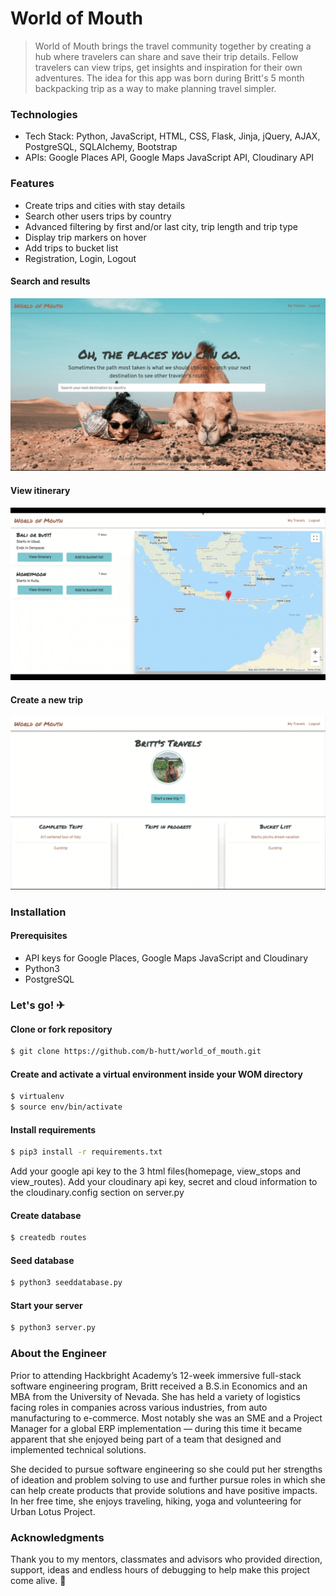 # World of Mouth

>World of Mouth brings the travel community together by creating a hub where travelers can share and save their trip details. Fellow travelers can view trips, get insights and inspiration for their own adventures. The idea for this app was born during Britt's 5 month backpacking trip as a way to make planning travel simpler.

### Technologies
  - Tech Stack: Python, JavaScript, HTML, CSS, Flask, Jinja, jQuery, AJAX, PostgreSQL, SQLAlchemy, Bootstrap
  - APIs: Google Places API,  Google Maps JavaScript API,  Cloudinary API
### Features
  - Create trips and cities with stay details
  - Search other users trips by country
  - Advanced filtering by first and/or last city, trip length and trip type
  - Display trip markers on hover
  - Add trips to bucket list
  - Registration, Login, Logout
  
#### Search and results
![countrySearch](https://github.com/b-hutt/world_of_mouth/blob/master/static/img/countrySearch.gif)
#### View itinerary
![itinerary](https://github.com/b-hutt/world_of_mouth/blob/master/static/img/itinerary.gif)
#### Create a new trip
![newTrip](https://github.com/b-hutt/world_of_mouth/blob/master/static/img/newTrip.gif)




### Installation
#### Prerequisites
  - API keys for Google Places,  Google Maps JavaScript and  Cloudinary
  - Python3
  - PostgreSQL

### Let's go! ✈
#### Clone or fork repository
```sh
$ git clone https://github.com/b-hutt/world_of_mouth.git
```
#### Create and activate a virtual environment inside your WOM directory
```sh
$ virtualenv
$ source env/bin/activate
```
#### Install requirements
```sh
$ pip3 install -r requirements.txt
```

Add your google api key to the 3 html files(homepage, view_stops and view_routes).
Add your cloudinary api key, secret and cloud information to the cloudinary.config section on server.py

#### Create database
```sh
$ createdb routes
```
#### Seed database
```sh
$ python3 seeddatabase.py
```
#### Start your server
```sh
$ python3 server.py
```

### About the Engineer

Prior to attending Hackbright Academy’s 12-week immersive full-stack software engineering program, Britt received a B.S.in Economics and an MBA from the University of Nevada. She has held a variety of logistics facing roles in companies across various industries, from auto manufacturing to e-commerce. Most notably she was an SME and a Project Manager for a global ERP implementation — during this time it became apparent that she enjoyed being part of a team that designed and implemented technical solutions. 

She decided to pursue software engineering so she could put her strengths of ideation and problem solving to use and further pursue roles in which she can help create products that provide solutions and have positive impacts. In her free time, she enjoys traveling, hiking, yoga and volunteering for Urban Lotus Project.

### Acknowledgments

Thank you to my mentors, classmates and advisors who provided direction, support, ideas and endless hours of debugging to help make this project come alive. 🙏




[//]: # (These are reference links used in the body of this note and get stripped out when the markdown processor does its job. There is no need to format nicely because it shouldn't be seen. Thanks SO - http://stackoverflow.com/questions/4823468/store-comments-in-markdown-syntax)


   [countrySearch]: <https://github.com/b-hutt/world_of_mouth/blob/master/static/img/countrySearch.gif>
   [newTrip]: <https://github.com/b-hutt/world_of_mouth/blob/master/static/img/newTrip.gif>
   [itinerary]: <https://github.com/b-hutt/world_of_mouth/blob/master/static/img/itinerary.gif>
